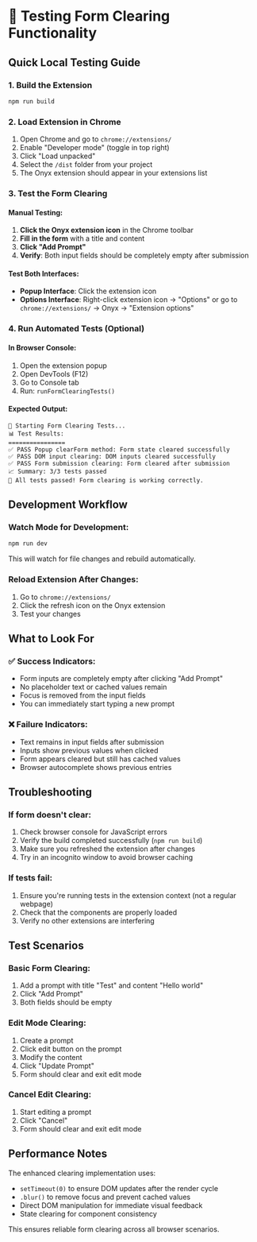 # 🧪 Testing Form Clearing Functionality

## Quick Local Testing Guide

### 1. Build the Extension
```bash
npm run build
```

### 2. Load Extension in Chrome
1. Open Chrome and go to `chrome://extensions/`
2. Enable "Developer mode" (toggle in top right)
3. Click "Load unpacked"
4. Select the `/dist` folder from your project
5. The Onyx extension should appear in your extensions list

### 3. Test the Form Clearing

#### Manual Testing:
1. **Click the Onyx extension icon** in the Chrome toolbar
2. **Fill in the form** with a title and content
3. **Click "Add Prompt"**
4. **Verify**: Both input fields should be completely empty after submission

#### Test Both Interfaces:
- **Popup Interface**: Click the extension icon
- **Options Interface**: Right-click extension icon → "Options" or go to `chrome://extensions/` → Onyx → "Extension options"

### 4. Run Automated Tests (Optional)

#### In Browser Console:
1. Open the extension popup
2. Open DevTools (F12)
3. Go to Console tab
4. Run: `runFormClearingTests()`

#### Expected Output:
```
🧪 Starting Form Clearing Tests...
📊 Test Results:
================
✅ PASS Popup clearForm method: Form state cleared successfully
✅ PASS DOM input clearing: DOM inputs cleared successfully  
✅ PASS Form submission clearing: Form cleared after submission
📈 Summary: 3/3 tests passed
🎉 All tests passed! Form clearing is working correctly.
```

## Development Workflow

### Watch Mode for Development:
```bash
npm run dev
```
This will watch for file changes and rebuild automatically.

### Reload Extension After Changes:
1. Go to `chrome://extensions/`
2. Click the refresh icon on the Onyx extension
3. Test your changes

## What to Look For

### ✅ Success Indicators:
- Form inputs are completely empty after clicking "Add Prompt"
- No placeholder text or cached values remain
- Focus is removed from the input fields
- You can immediately start typing a new prompt

### ❌ Failure Indicators:
- Text remains in input fields after submission
- Inputs show previous values when clicked
- Form appears cleared but still has cached values
- Browser autocomplete shows previous entries

## Troubleshooting

### If form doesn't clear:
1. Check browser console for JavaScript errors
2. Verify the build completed successfully (`npm run build`)
3. Make sure you refreshed the extension after changes
4. Try in an incognito window to avoid browser caching

### If tests fail:
1. Ensure you're running tests in the extension context (not a regular webpage)
2. Check that the components are properly loaded
3. Verify no other extensions are interfering

## Test Scenarios

### Basic Form Clearing:
1. Add a prompt with title "Test" and content "Hello world"
2. Click "Add Prompt" 
3. Both fields should be empty

### Edit Mode Clearing:
1. Create a prompt
2. Click edit button on the prompt
3. Modify the content
4. Click "Update Prompt"
5. Form should clear and exit edit mode

### Cancel Edit Clearing:
1. Start editing a prompt
2. Click "Cancel" 
3. Form should clear and exit edit mode

## Performance Notes

The enhanced clearing implementation uses:
- `setTimeout(0)` to ensure DOM updates after the render cycle
- `.blur()` to remove focus and prevent cached values
- Direct DOM manipulation for immediate visual feedback
- State clearing for component consistency

This ensures reliable form clearing across all browser scenarios.
